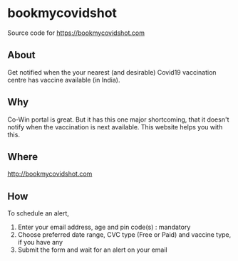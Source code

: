 # bookmycovidshot
Source code for https://bookmycovidshot.com

## About
Get notified when the your nearest (and desirable) Covid19 vaccination
centre has vaccine available (in India). 

## Why
Co-Win portal is great.  But it has this one major shortcoming, that it
doesn't notify when the vaccination is next available.  This website helps
you with this.

## Where
http://bookmycovidshot.com

## How
To schedule an alert,

 1. Enter your email address, age and pin code(s) : mandatory
 1. Choose preferred date range, CVC type (Free or Paid) and vaccine type, if you have any
 1. Submit the form and wait for an alert on your email


